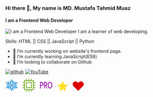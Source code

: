 

### Hi there 👋, My name is MD. Mustafa Tahmid Muaz
#### I am a Frontend Web Developer 
![I am a Frontend Web Developer ](https://blogger.googleusercontent.com/img/b/R29vZ2xl/AVvXsEhyQqIYy_jcDBk3QRCtp6kjE48eym82hebcc9LBcWnRpFXw178Tx8GSwZa7Nu6Uif1coyrUW36sLbk_C-8adWM-RmUGoelgeBHv9RYXyRWWpUyNApRNht8GNJmjiqBMTkGGCNVNkwOO2we6IS436HYGmqvRC8BlnGibBlXfdw8AyACtefxy5yuSGs8iTJuQ/s5456/Skills.png)
I am a learner of web developing.

Skills: HTML || CSS || JavaScript || Python

- 🔭 I’m currently working on website's frontend page. 
- 🌱 I’m currently learning JavaScript(ES6) 
- 👯 I’m looking to collaborate on Github 


[<img src='https://cdn.jsdelivr.net/npm/simple-icons@3.0.1/icons/github.svg' alt='github' height='40'>](https://github.com/MTMuaz)  [<img src='https://cdn.jsdelivr.net/npm/simple-icons@3.0.1/icons/youtube.svg' alt='YouTube' height='40'>](https://www.youtube.com/channel/UCwBsrMv7M8sh9bjjBaoEn5g)  

<a href='https://archiveprogram.github.com/'><img src='https://raw.githubusercontent.com/acervenky/animated-github-badges/master/assets/acbadge.gif' width='40' height='40'></a> <a href='https://docs.github.com/en/developers'><img src='https://raw.githubusercontent.com/acervenky/animated-github-badges/master/assets/devbadge.gif' width='40' height='40'></a> <a href='https://github.com/pricing'><img src='https://raw.githubusercontent.com/acervenky/animated-github-badges/master/assets/pro.gif' width='40' height='40'></a> <a href='https://stars.github.com/'><img src='https://raw.githubusercontent.com/acervenky/animated-github-badges/master/assets/starbadge.gif' width='35' height='35'></a> <a href='https://docs.github.com/en/github/supporting-the-open-source-community-with-github-sponsors'><img src='https://raw.githubusercontent.com/acervenky/animated-github-badges/master/assets/sponsorbadge.gif' width='35' height='35'></a> 


